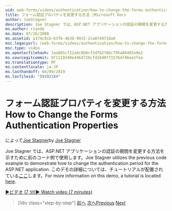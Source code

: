 ```yaml
---
uid: web-forms/videos/authentication/how-to-change-the-forms-authentication-properties
title: フォーム認証プロパティを変更する方法 |Microsoft Docs
author: JoeStagner
description: Joe Stagner では、ASP.NET アプリケーションの認証の期間を変更する方法を示すために前のコード例で使用します。 番目の詳細については.
ms.author: riande
ms.date: 07/16/2008
ms.assetid: a374c0cb-63fb-4630-9915-2ca8f4973da8
msc.legacyurl: /web-forms/videos/authentication/how-to-change-the-forms-authentication-properties
msc.type: video
ms.openlocfilehash: 1aa085cf22adc8b0cf2dfb278bc795a80485e9e2
ms.sourcegitcommit: 0f1119340e4464720cfd16d0ff15764746ea1fea
ms.translationtype: MT
ms.contentlocale: ja-JP
ms.lasthandoff: 04/09/2019
ms.locfileid: "59392184"
---
```

# <a name="how-to-change-the-forms-authentication-properties"></a><span data-ttu-id="a47fd-104">フォーム認証プロパティを変更する方法</span><span class="sxs-lookup"><span data-stu-id="a47fd-104">How to Change the Forms Authentication Properties</span></span>

<span data-ttu-id="a47fd-105">によって[Joe Stagner](https://github.com/JoeStagner)</span><span class="sxs-lookup"><span data-stu-id="a47fd-105">by [Joe Stagner](https://github.com/JoeStagner)</span></span>

<span data-ttu-id="a47fd-106">Joe Stagner では、ASP.NET アプリケーションの認証の期間を変更する方法を示すために前のコード例で使用します。</span><span class="sxs-lookup"><span data-stu-id="a47fd-106">Joe Stagner utilizes the previous code example to demonstrate how to change the authentication period for the ASP.NET application.</span></span> <span data-ttu-id="a47fd-107">このデモの詳細については、チュートリアルが配置されている[ここ](../../overview/older-versions-security/introduction/forms-authentication-configuration-and-advanced-topics-vb.md)します。</span><span class="sxs-lookup"><span data-stu-id="a47fd-107">For more information on this demo, a tutorial is located [here](../../overview/older-versions-security/introduction/forms-authentication-configuration-and-advanced-topics-vb.md).</span></span>

[<span data-ttu-id="a47fd-108">&#9654;ビデオ (7 分)</span><span class="sxs-lookup"><span data-stu-id="a47fd-108">&#9654; Watch video (7 minutes)</span></span>](https://channel9.msdn.com/Blogs/ASP-NET-Site-Videos/how-to-change-the-forms-authentication-properties)

> [!div class="step-by-step"]
> <span data-ttu-id="a47fd-109">[前へ](using-basic-forms-authentication-in-aspnet.md)
> [次へ](how-to-setup-and-use-cookie-less-authentication-in-an-aspnet-application.md)</span><span class="sxs-lookup"><span data-stu-id="a47fd-109">[Previous](using-basic-forms-authentication-in-aspnet.md)
[Next](how-to-setup-and-use-cookie-less-authentication-in-an-aspnet-application.md)</span></span>
